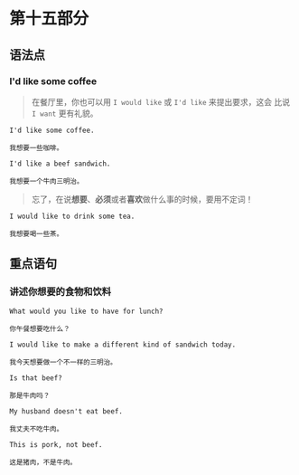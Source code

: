 # 第十五部分

## 语法点

### I'd like some coffee

> 在餐厅里，你也可以用 `I would like` 或 `I'd like` 来提出要求，这会
> 比说 `I want` 更有礼貌。

```text
I'd like some coffee.

我想要一些咖啡。
```

```text
I'd like a beef sandwich.

我想要一个牛肉三明治。
```

> 忘了，在说**想要**、**必须**或者**喜欢**做什么事的时候，要用不定词！

```text
I would like to drink some tea.

我想要喝一些茶。
```

## 重点语句

### 讲述你想要的食物和饮料

```text
What would you like to have for lunch?

你午餐想要吃什么？
```

```text
I would like to make a different kind of sandwich today.

我今天想要做一个不一样的三明治。
```

```text
Is that beef?

那是牛肉吗？
```

```text
My husband doesn't eat beef.

我丈夫不吃牛肉。
```

```text
This is pork, not beef.

这是猪肉，不是牛肉。
```
